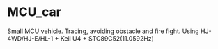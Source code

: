 # MCU_car
Small MCU vehicle. Tracing, avoiding obstacle and fire fight.
Using HJ-4WD/HJ-E/HL-1 + Keil U4 + STC89C52(11.0592Hz)
